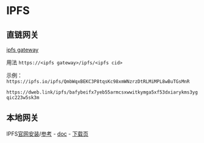 # IPFS

## 直链网关

[ipfs gateway](https://ipfs.github.io/public-gateway-checker/)

用法 `https://<ipfs gateway>/ipfs/<ipfs cid>`

示例：`https://ipfs.io/ipfs/QmbWqxBEKC3P8tqsKc98xmWNzrzDtRLMiMPL8wBuTGsMnR`

`https://dweb.link/ipfs/bafybeifx7yeb55armcsxwwitkymga5xf53dxiarykms3ygqic223w5sk3m`

## 本地网关

IPFS[官网安装](https://ipfs.tech/#install)/[参考](https://zhuanlan.zhihu.com/p/379465643) - [doc](https://docs.ipfs.tech/) - [下载页](https://github.com/ipfs/ipfs-desktop/releases)
